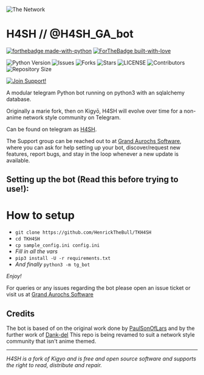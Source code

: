 ![The Network](https://i.vgy.me/28aq0w.jpg)
# H4SH // @H4SH_GA_bot

[![forthebadge made-with-python](http://ForTheBadge.com/images/badges/made-with-python.svg)](https://www.python.org/)
[![ForTheBadge built-with-love](http://ForTheBadge.com/images/badges/built-with-love.svg)](https://GitHub.com/HenrickTheBull/)</br>


![Python Version](https://img.shields.io/badge/python-3.8-green?style=for-the-badge&logo=appveyor)
![Issues](https://img.shields.io/github/issues/HenrickTheBull/TK4SH?style=for-the-badge&logo=appveyor)
![Forks](https://img.shields.io/github/forks/HenrickTheBull/TK4SH?style=for-the-badge&logo=appveyor)
![Stars](https://img.shields.io/github/stars/HenrickTheBull/TK4SH?style=for-the-badge&logo=appveyor)
![LICENSE](https://img.shields.io/github/license/HenrickTheBull/TK4SH?style=for-the-badge&logo=appveyor)
![Contributors](https://img.shields.io/github/contributors/HenrickTheBull/TK4SH?style=for-the-badge&logo=appveyor)
![Repository Size](https://img.shields.io/github/repo-size/HenrickTheBull/TK4SH?style=for-the-badge&logo=appveyor)</br>


[![Join Support!](https://img.shields.io/badge/Support%20Chat-GASoftware-red)](https://t.me/GASoftware)



A modular telegram Python bot running on python3 with an sqlalchemy database.

Originally a marie fork, then on Kigyō, H4SH will evolve over time for a non-anime network style community on Telegram.

Can be found on telegram as [H4SH](https://t.me/H4SH_GA_bot).

The Support group can be reached out to at [Grand Aurochs Software](https://t.me/GASoftware), where you can ask for help setting up your bot, discover/request new features, report bugs, and stay in the loop whenever a new update is available.



## Setting up the bot (Read this before trying to use!):


# How to setup

- `git clone https://github.com/HenrickTheBull/TKH4SH`
- `cd TKH4SH`
- `cp sample_config.ini config.ini`
- *Fill in all the vars*
- `pip3 install -U -r requirements.txt`
- *And finally* `python3 -m tg_bot`

*Enjoy!*


For queries or any issues regarding the bot please open an issue ticket or visit us at [Grand Aurochs Software](https://t.me/GASoftware)  

## Credits
The bot is based of on the original work done by [PaulSonOfLars](https://github.com/PaulSonOfLars) and by the further work of [Dank-del](https://GitHub.com/Dank-del/)
This repo is being revamed to suit a network style community that isn't anime themed.



-------------------------------------------------------------------------------------


*H4SH is a fork of Kigyo and is free and open source software and supports the right to read, distribute and repair.*
